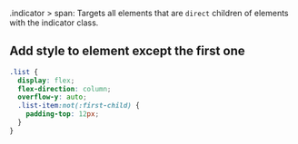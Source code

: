 .indicator > span:
Targets all <span> elements that are `direct` children of elements with the indicator class.


## Add style to element except the first one
```css
.list {
  display: flex;
  flex-direction: column;
  overflow-y: auto;
  .list-item:not(:first-child) {
    padding-top: 12px;
  }
}
```